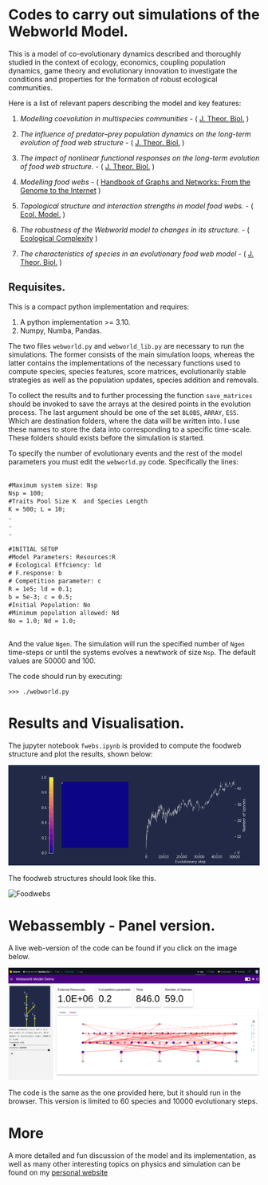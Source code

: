 # Codes to carry out simulations of the Webworld Model.

This is a model of co-evolutionary dynamics described and thoroughly studied in the context of ecology, economics, coupling population dynamics, game theory and evolutionary innovation to investigate the conditions and properties for the formation of robust ecological communities.

Here is a list of relevant papers describing the model and key features:

1. *Modelling coevolution in multispecies communities* - 
( [J. Theor. Biol.](https://doi.org/10.1006/jtbi.1998.0706) )

2. *The influence of predator–prey population dynamics on the long-term evolution of food web structure* - 
( [J. Theor. Biol.](https://doi.org/10.1006/jtbi.2000.2203) )
3. *The impact of nonlinear functional responses on the long-term evolution of food web structure.* - 
( [J. Theor. Biol.](https://doi.org/10.1016/j.jtbi.2004.04.033) )
4. *Modelling food webs* - ( [Handbook of Graphs and Networks: From the Genome to the Internet](https://doi.org/10.1002/3527602755.ch10) )
5. *Topological structure and interaction strengths in model food webs.* - 
( [Ecol. Model.](https://doi.org/10.1016/j.ecolmodel.2004.12.018) )
6. *The robustness of the Webworld model to changes in its structure.* - 
( [Ecological Complexity](https://doi.org/10.1016/j.ecocom.2007.06.012) )

7. *The characteristics of species in an evolutionary food web model* -
( [J. Theor. Biol.](https://doi.org/10.1016/j.jtbi.2008.02.028) )

## Requisites.

This is a compact python implementation and  requires:

1. A python implementation >= 3.10.
2. Numpy, Numba, Pandas.

The two files `webworld.py` and `webworld_lib.py` are necessary to run the simulations. The former consists of the main simulation loops, whereas the latter contains the implementations of the necessary functions used to compute species, species features, score matrices, evolutionarily stable strategies as well as the population updates, species addition and removals.

To collect  the results and to further processing the function `save_matrices` should be invoked to save the arrays at the desired points in the evolution process. The last argument should be one of the set `BLOBS`, `ARRAY`, `ESS`. Which are destination folders, where the data will be written into. I use these names to store the data into corresponding to a specific time-scale. These folders should exists before the simulation is started.  

To specify the number of evolutionary events and the rest of the model parameters you must edit the `webworld.py` code. Specifically the lines:

```

#Maximum system size: Nsp
Nsp = 100;
#Traits Pool Size K  and Species Length
K = 500; L = 10; 
.
.
.

#INITIAL SETUP    
#Model Parameters: Resources:R
# Ecological Effciency: ld 
# F.response: b
# Competition parameter: c
R = 1e5; ld = 0.1; 
b = 5e-3; c = 0.5;
#Initial Population: No
#Minimum population allowed: Nd
No = 1.0; Nd = 1.0;
    
```
And the value `Ngen`. The simulation will run the specified number of `Ngen` time-steps or until the systems evolves a newtwork of size `Nsp`. The default values are 50000 and 100.

The code should run by executing:

```
>>> ./webworld.py
```

# Results and Visualisation.

The jupyter notebook `fwebs.ipynb` is provided to compute the foodweb structure and plot the results, shown below:

![Number of Species](assets/joy.gif)

The foodweb structures should look like this.

![Foodwebs](assets/fwebs.gif)

# Webassembly - Panel version.

A live web-version of the code can be found if you click on the image below.

[![ImageHug](assets/HugWEB.png)](https://huggingface.co/spaces/kupkasmale/WebWorld)

The code is the same as the one provided here, but it should run in the browser. This version is limited to 60 species and 10000 evolutionary steps.

# More

A more detailed and fun discussion of the model and its implementation, as well as many other interesting topics on physics and simulation can be found on my [personal website](https://calugo.github.io/) 







